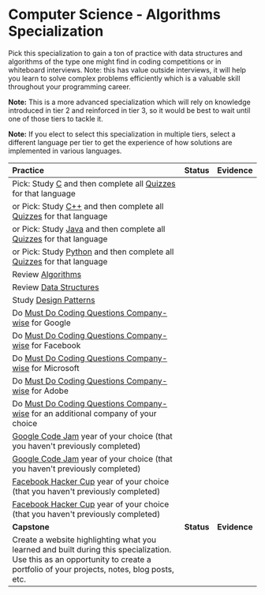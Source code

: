 # Computer Science - Algorithms Specialization

Pick this specialization to gain a ton of practice with data structures and algorithms of the type one might find in coding competitions or in whiteboard interviews. Note: this has value outside interviews, it will help you learn to solve complex problems efficiently which is a valuable skill throughout your programming career.

**Note:** This is a more advanced specialization which will rely on knowledge introduced in tier 2 and reinforced in tier 3, so it would be best to wait until one of those tiers to tackle it.

**Note:** If you elect to select this specialization in multiple tiers, select a different language per tier to get the experience of how solutions are implemented in various languages.

| **Practice**                                                                                                                                                                                              | **Status** | **Evidence** |
| :-------------------------------------------------------------------------------------------------------------------------------------------------------------------------------------------------------- | :--------: | :----------: |
| Pick: Study [C](https://www.geeksforgeeks.org/c-programming-language/) and then complete all [Quizzes](https://www.geeksforgeeks.org/quizzes-on-programming-languages-gq/) for that language              |            |              |
| or Pick: Study [C++](https://www.geeksforgeeks.org/c-plus-plus/) and then complete all [Quizzes](https://www.geeksforgeeks.org/quizzes-on-programming-languages-gq/) for that language                    |            |              |
| or Pick: Study [Java](https://www.geeksforgeeks.org/java/) and then complete all [Quizzes](https://www.geeksforgeeks.org/quizzes-on-programming-languages-gq/) for that language                          |            |              |
| or Pick: Study [Python](https://www.geeksforgeeks.org/python-programming-language/) and then complete all [Quizzes](https://www.geeksforgeeks.org/quizzes-on-programming-languages-gq/) for that language |            |              |
| Review [Algorithms](https://www.geeksforgeeks.org/fundamentals-of-algorithms/)                                                                                                                            |            |              |
| Review [Data Structures](https://www.geeksforgeeks.org/data-structures/)                                                                                                                                  |            |              |
| Study [Design Patterns](https://www.geeksforgeeks.org/software-design-patterns/)                                                                                                                          |            |              |
| Do [Must Do Coding Questions Company-wise](https://www.geeksforgeeks.org/must-coding-questions-company-wise/) for Google                                                                                  |            |              |
| Do [Must Do Coding Questions Company-wise](https://www.geeksforgeeks.org/must-coding-questions-company-wise/) for Facebook                                                                                |            |              |
| Do [Must Do Coding Questions Company-wise](https://www.geeksforgeeks.org/must-coding-questions-company-wise/) for Microsoft                                                                               |            |              |
| Do [Must Do Coding Questions Company-wise](https://www.geeksforgeeks.org/must-coding-questions-company-wise/) for Adobe                                                                                   |            |              |
| Do [Must Do Coding Questions Company-wise](https://www.geeksforgeeks.org/must-coding-questions-company-wise/) for an additional company of your choice                                                    |            |              |
| [Google Code Jam](https://codingcompetitions.withgoogle.com/codejam/archive) year of your choice (that you haven't previously completed)                                                                  |            |              |
| [Google Code Jam](https://codingcompetitions.withgoogle.com/codejam/archive) year of your choice (that you haven't previously completed)                                                                  |            |              |
| [Facebook Hacker Cup](https://www.facebook.com/hackercup/past_rounds/228440181128818/) year of your choice (that you haven't previously completed)                                                        |            |              |
| [Facebook Hacker Cup](https://www.facebook.com/hackercup/past_rounds/228440181128818/) year of your choice (that you haven't previously completed)                                                        |            |              |
| **Capstone**                                                                                                                                                                                              | **Status** | **Evidence** |
| Create a website highlighting what you learned and built during this specialization. Use this as an opportunity to create a portfolio of your projects, notes, blog posts, etc.                           |            |              |

